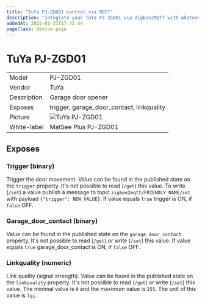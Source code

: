 ```yaml
---
title: "TuYa PJ-ZGD01 control via MQTT"
description: "Integrate your TuYa PJ-ZGD01 via Zigbee2MQTT with whatever smart home infrastructure you are using without the vendor's bridge or gateway."
addedAt: 2022-01-31T17:42:44
pageClass: device-page
---
```


<!-- !!!! -->
<!-- ATTENTION: This file is auto-generated through docgen! -->
<!-- You can only edit the "Notes"-Section between the two comment lines "Notes BEGIN" and "Notes END". -->
<!-- Do not use h1 or h2 heading within "## Notes"-Section. -->
<!-- !!!! -->

# TuYa PJ-ZGD01

|     |     |
|-----|-----|
| Model | PJ-ZGD01  |
| Vendor  | TuYa  |
| Description | Garage door opener |
| Exposes | trigger, garage_door_contact, linkquality |
| Picture | ![TuYa PJ-ZGD01](https://www.zigbee2mqtt.io/images/devices/PJ-ZGD01.jpg) |
| White-label | MatSee Plus PJ-ZGD01 |


<!-- Notes BEGIN: You can edit here. Add "## Notes" headline if not already present. -->


<!-- Notes END: Do not edit below this line -->



## Exposes

### Trigger (binary)
Trigger the door movement.
Value can be found in the published state on the `trigger` property.
It's not possible to read (`/get`) this value.
To write (`/set`) a value publish a message to topic `zigbee2mqtt/FRIENDLY_NAME/set` with payload `{"trigger": NEW_VALUE}`.
If value equals `true` trigger is ON, if `false` OFF.

### Garage_door_contact (binary)
Value can be found in the published state on the `garage_door_contact` property.
It's not possible to read (`/get`) or write (`/set`) this value.
If value equals `true` garage_door_contact is ON, if `false` OFF.

### Linkquality (numeric)
Link quality (signal strength).
Value can be found in the published state on the `linkquality` property.
It's not possible to read (`/get`) or write (`/set`) this value.
The minimal value is `0` and the maximum value is `255`.
The unit of this value is `lqi`.

